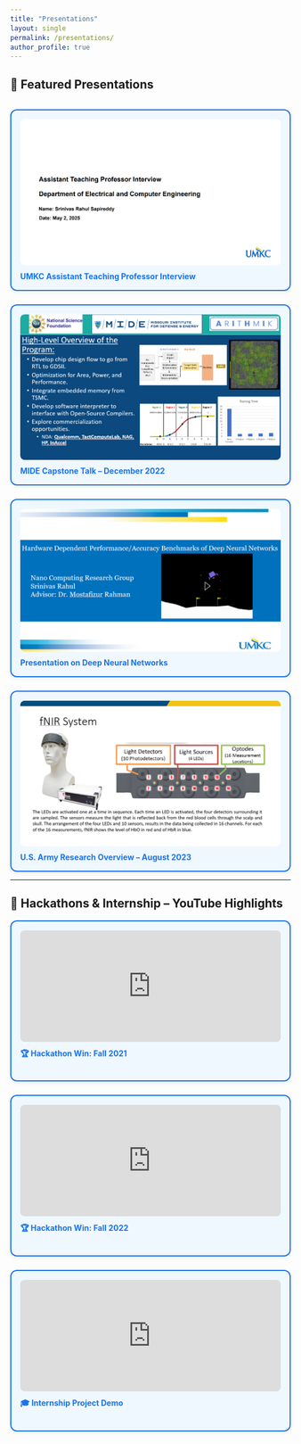 ```yaml
---
title: "Presentations"
layout: single
permalink: /presentations/
author_profile: true
---
```


<style>
.presentation-grid {
  display: grid;
  grid-template-columns: repeat(auto-fit, minmax(250px, 1fr));
  gap: 1.5rem;
  margin-top: 2rem;
}
.presentation-card {
  background: #f0f8ff;
  border: 2px solid #1a73e8;
  border-radius: 12px;
  padding: 1rem;
  box-shadow: 0 3px 8px rgba(0,0,0,0.05);
  transition: 0.3s ease-in-out;
  cursor: pointer;
}
.presentation-card:hover {
  background: #e6f0ff;
  transform: scale(1.01);
}
.presentation-card img {
  width: 100%;
  border-radius: 8px;
  margin-bottom: 0.5rem;
}
.presentation-card h4 {
  margin: 0;
  color: #1a73e8;
}
</style>

## 🎤 Featured Presentations

<div class="presentation-grid">
  <div class="presentation-card" onclick="openLightbox('/publications/UMKC_ATP_Interview_Presentation_Rahul.pdf')">
    <img src="/images/umkc_presentation_thumbnail.png" alt="UMKC Presentation">
    <h4>UMKC Assistant Teaching Professor Interview</h4>
  </div>

  <div class="presentation-card" onclick="openLightbox('/publications/MIDE_Dec_2022.pdf')">
    <img src="/images/mide_ct_thumbnail.png" alt="MIDE Presentation">
    <h4>MIDE Capstone Talk – December 2022</h4>
  </div>

  <div class="presentation-card" onclick="openLightbox('/publications/DNN_Presentation.pptx')">
    <img src="/images/rahul_nn_presentation.png" alt="DNN Slides">
    <h4>Presentation on Deep Neural Networks</h4>
  </div>

  <div class="presentation-card" onclick="openLightbox('/publications/Army_PPT.pptx')">
    <img src="/images/army_ppt_thumbnail.png" alt="Army Presentation">
    <h4>U.S. Army Research Overview – August 2023</h4>
  </div>
</div>

---

## 🎥 Hackathons & Internship – YouTube Highlights

<style>
.youtube-card-grid {
  display: grid;
  grid-template-columns: repeat(auto-fit, minmax(280px, 1fr));
  gap: 1.5rem;
  margin-top: 1rem;
}
.youtube-card {
  background: #f0f8ff;
  border: 2px solid #1a73e8;
  border-radius: 12px;
  padding: 1rem;
  box-shadow: 0 3px 8px rgba(0, 0, 0, 0.05);
  transition: transform 0.3s ease-in-out;
}
.youtube-card:hover {
  background: #e6f0ff;
  transform: scale(1.02);
}
.youtube-card iframe {
  width: 100%;
  height: 200px;
  border-radius: 8px;
}
.youtube-card h4 {
  margin-top: 0.5rem;
  color: #1a73e8;
}
</style>

<div class="youtube-card-grid">

  <div class="youtube-card">
    <iframe src="https://www.youtube.com/watch?v=aRM4DP-gUbg" title="Hackathon Win 1" frameborder="0" allowfullscreen></iframe>
    <h4>🏆 Hackathon Win: Fall 2021</h4>
  </div>

  <div class="youtube-card">
    <iframe src="https://www.youtube.com/watch?v=cJ4JHmoTgas" title="Hackathon Win 2" frameborder="0" allowfullscreen></iframe>
    <h4>🏆 Hackathon Win: Fall 2022</h4>
  </div>

  <div class="youtube-card">
    <iframe src="https://www.youtube.com/watch?v=E9ItHVkHuy8&t=159s" title="Internship Summary" frameborder="0" allowfullscreen></iframe>
    <h4>🎓 Internship Project Demo</h4>
  </div>

</div>


<!-- Lightbox Viewer -->
<div id="lightbox" style="display:none; position:fixed; top:0; left:0; width:100vw; height:100vh; background:rgba(0,0,0,0.85); align-items:center; justify-content:center; z-index:1000;" onclick="this.style.display='none'">
  <iframe id="lightbox-iframe" src="" style="width:90vw; height:90vh; border:none; border-radius:8px;"></iframe>
</div>

<script>
function openLightbox(url) {
  document.getElementById("lightbox").style.display = "flex";
  document.getElementById("lightbox-iframe").src = "https://docs.google.com/gview?url=https://srsapireddy.github.io" + url + "&embedded=true";
}
</script>
